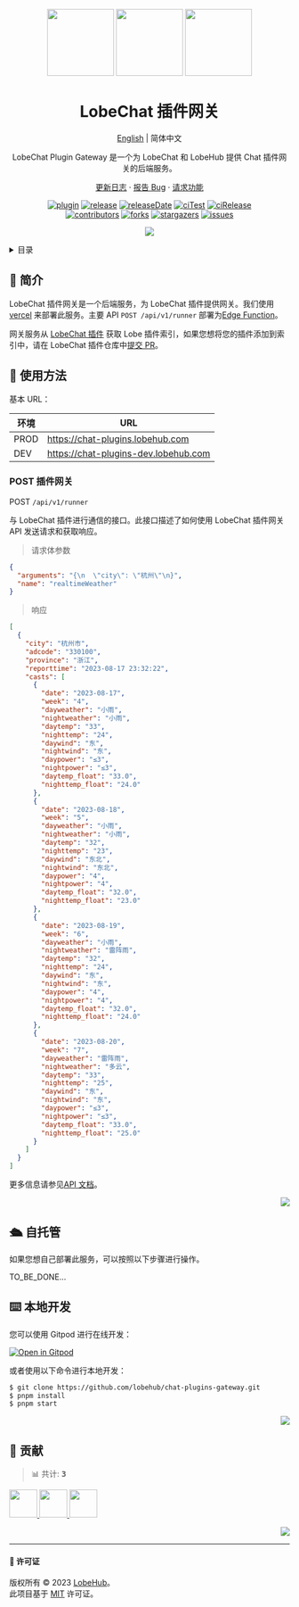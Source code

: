 <a name="readme-top"></a>

<div align="center">

<img height="120" src="https://registry.npmmirror.com/@lobehub/assets-emoji/1.3.0/files/assets/puzzle-piece.webp">
<img height="120" src="https://gw.alipayobjects.com/zos/kitchen/qJ3l3EPsdW/split.svg">
<img height="120" src="https://registry.npmmirror.com/@lobehub/assets-emoji/1.3.0/files/assets/door.webp">

<h1>LobeChat 插件网关</h1>

[English](./README.md) | 简体中文

LobeChat Plugin Gateway 是一个为 LobeChat 和 LobeHub 提供 Chat 插件网关的后端服务。

[更新日志](./CHANGELOG.md) · [报告 Bug][issues-url] · [请求功能][issues-url]

<!-- SHIELD GROUP -->

[![plugin][plugin-shield]][plugin-url]
[![release][release-shield]][release-url]
[![releaseDate][release-date-shield]][release-date-url]
[![ciTest][ci-test-shield]][ci-test-url]
[![ciRelease][ci-release-shield]][ci-release-url] <br/>
[![contributors][contributors-shield]][contributors-url]
[![forks][forks-shield]][forks-url]
[![stargazers][stargazers-shield]][stargazers-url]
[![issues][issues-shield]][issues-url]

![](https://raw.githubusercontent.com/andreasbm/readme/master/assets/lines/rainbow.png)

</div>

<details>
<summary><kbd>目录</kbd></summary>

#### 目录

- [👋 简介](#-introduction)

- [🤯 使用方法](#-usage)
-
- [🛳 自托管](#-self-hosting)

- [⌨️ 本地开发](#️-local-development)

- [🤝 贡献](#-contributing)

####

</details>

## 👋 简介

LobeChat 插件网关是一个后端服务，为 LobeChat 插件提供网关。我们使用 [vercel](https://vercel.com/) 来部署此服务。主要 API `POST /api/v1/runner` 部署为[Edge Function](https://vercel.com/docs/functions/edge-functions)。

网关服务从 [LobeChat 插件](https://github.com/lobehub/lobe-chat-plugins) 获取 Lobe 插件索引，如果您想将您的插件添加到索引中，请在 LobeChat 插件仓库中[提交 PR](https://github.com/lobehub/lobe-chat-plugins/pulls)。

## 🤯 使用方法

基本 URL：

| 环境 | URL                                  |
| ---- | ------------------------------------ |
| PROD | https://chat-plugins.lobehub.com     |
| DEV  | https://chat-plugins-dev.lobehub.com |

### POST 插件网关

POST `/api/v1/runner`

与 LobeChat 插件进行通信的接口。此接口描述了如何使用 LobeChat 插件网关 API 发送请求和获取响应。

> 请求体参数

```json
{
  "arguments": "{\n  \"city\": \"杭州\"\n}",
  "name": "realtimeWeather"
}
```

> 响应

```json
[
  {
    "city": "杭州市",
    "adcode": "330100",
    "province": "浙江",
    "reporttime": "2023-08-17 23:32:22",
    "casts": [
      {
        "date": "2023-08-17",
        "week": "4",
        "dayweather": "小雨",
        "nightweather": "小雨",
        "daytemp": "33",
        "nighttemp": "24",
        "daywind": "东",
        "nightwind": "东",
        "daypower": "≤3",
        "nightpower": "≤3",
        "daytemp_float": "33.0",
        "nighttemp_float": "24.0"
      },
      {
        "date": "2023-08-18",
        "week": "5",
        "dayweather": "小雨",
        "nightweather": "小雨",
        "daytemp": "32",
        "nighttemp": "23",
        "daywind": "东北",
        "nightwind": "东北",
        "daypower": "4",
        "nightpower": "4",
        "daytemp_float": "32.0",
        "nighttemp_float": "23.0"
      },
      {
        "date": "2023-08-19",
        "week": "6",
        "dayweather": "小雨",
        "nightweather": "雷阵雨",
        "daytemp": "32",
        "nighttemp": "24",
        "daywind": "东",
        "nightwind": "东",
        "daypower": "4",
        "nightpower": "4",
        "daytemp_float": "32.0",
        "nighttemp_float": "24.0"
      },
      {
        "date": "2023-08-20",
        "week": "7",
        "dayweather": "雷阵雨",
        "nightweather": "多云",
        "daytemp": "33",
        "nighttemp": "25",
        "daywind": "东",
        "nightwind": "东",
        "daypower": "≤3",
        "nightpower": "≤3",
        "daytemp_float": "33.0",
        "nighttemp_float": "25.0"
      }
    ]
  }
]
```

更多信息请参见[API 文档](https://apifox.com/apidoc/shared-c574e77f-4230-4727-9c05-c5c9988eed06)。

<div align="right">

[![][back-to-top]](#readme-top)

</div>

## 🛳 自托管

如果您想自己部署此服务，可以按照以下步骤进行操作。

TO_BE_DONE...

## ⌨️ 本地开发

您可以使用 Gitpod 进行在线开发：

[![Open in Gitpod](https://gitpod.io/button/open-in-gitpod.svg)][gitpod-url]

或者使用以下命令进行本地开发：

```bash
$ git clone https://github.com/lobehub/chat-plugins-gateway.git
$ pnpm install
$ pnpm start
```

<div align="right">

[![][back-to-top]](#readme-top)

</div>

## 🤝 贡献

<!-- CONTRIBUTION GROUP -->

> 📊 共计: <kbd>**3**</kbd>

<a href="https://github.com/arvinxx" title="arvinxx">
  <img src="https://avatars.githubusercontent.com/u/28616219?v=4" width="50" />
</a>
<a href="https://github.com/apps/dependabot" title="dependabot[bot]">
  <img src="https://avatars.githubusercontent.com/in/29110?v=4" width="50" />
</a>
<a href="https://github.com/actions-user" title="actions-user">
  <img src="https://avatars.githubusercontent.com/u/65916846?v=4" width="50" />
</a>

<!-- CONTRIBUTION END -->

<div align="right">

[![][back-to-top]](#readme-top)

</div>

---

#### 📝 许可证

版权所有 © 2023 [LobeHub][profile-url]。 <br />
此项目基于 [MIT](./LICENSE) 许可证。

<!-- PLUGIN GROUP -->

[plugin-shield]: https://img.shields.io/badge/%F0%9F%A4%AF_LobeChat-plugin-cyan
[plugin-url]: https://github.com/lobehub/lobe-chat-plugins

<!-- LINK GROUP -->

[profile-url]: https://github.com/lobehub
[gitpod-url]: https://gitpod.io/#https://github.com/lobehub/chat-plugins-gateway

<!-- SHIELD LINK GROUP -->

[back-to-top]: https://img.shields.io/badge/-BACK_TO_TOP-151515?style=flat-square

<!-- release -->

[release-shield]: https://img.shields.io/npm/v/@lobehub/chat-plugins-gateway?label=%F0%9F%A4%AF%20NPM
[release-url]: https://www.npmjs.com/package/@lobehub/chat-plugins-gateway

<!-- releaseDate -->

[release-date-shield]: https://img.shields.io/github/release-date/lobehub/chat-plugins-gateway?style=flat
[release-date-url]: https://github.com/lobehub/chat-plugins-gateway/releases

<!-- ciTest -->

[ci-test-shield]: https://github.com/lobehub/chat-plugins-gateway/actions/workflows/test.yml/badge.svg
[ci-test-url]: https://github.com/lobehub/chat-plugins-gateway/actions/workflows/test.yml

<!-- ciRelease -->

[ci-release-shield]: https://github.com/lobehub/chat-plugins-gateway/actions/workflows/release.yml/badge.svg
[ci-release-url]: https://github.com/lobehub/chat-plugins-gateway/actions/workflows/release.yml

<!-- contributors -->

[contributors-shield]: https://img.shields.io/github/contributors/lobehub/chat-plugins-gateway.svg?style=flat
[contributors-url]: https://github.com/lobehub/chat-plugins-gateway/graphs/contributors

<!-- forks -->

[forks-shield]: https://img.shields.io/github/forks/lobehub/chat-plugins-gateway.svg?style=flat
[forks-url]: https://github.com/lobehub/chat-plugins-gateway/network/members

<!-- stargazers -->

[stargazers-shield]: https://img.shields.io/github/stars/lobehub/chat-plugins-gateway.svg?style=flat
[stargazers-url]: https://github.com/lobehub/chat-plugins-gateway/stargazers

<!-- issues -->

[issues-shield]: https://img.shields.io/github/issues/lobehub/chat-plugins-gateway.svg?style=flat
[issues-url]: https://github.com/lobehub/chat-plugins-gateway/issues/new/choose
